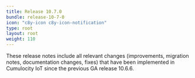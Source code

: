 ```yaml
---
title: Release 10.7.0
bundle: release-10-7-0
icon: "c8y-icon c8y-icon-notification"
type: root
layout: root
weight: 110
---
```


These release notes include all relevant changes (improvements, migration notes, documentation changes, fixes) that have been implemented in Cumulocity IoT since the previous GA release 10.6.6.